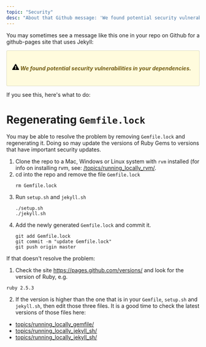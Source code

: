 ```yaml
---
topic: "Security"
desc: "About that Github message: 'We found potential security vulnerabilities in your project' and how to fix it"
---
```


<style>
 .flash {
    padding: 16px;
    border: 1px solid rgba(27,31,35,0.15);
    border-radius: 3px;
 }
 .flash-warn {
    color: #735c0f;
    background-color: #fffbdd;
    border-color: rgba(27,31,35,0.15);
    max-width: 50em;
    padding: 1em;
}
 </style>

You may sometimes see a message like this one in your repo on Github for a github-pages site that uses Jekyll:

<div class="flash flash-warn mt-3">
 <h5 class="mb-1" style="display-inline">
 <svg height="18" class="octicon octicon-alert mr-1" viewBox="0 0 16 16" version="1.1" width="18" aria-hidden="true"><path fill-rule="evenodd" d="M8.893 1.5c-.183-.31-.52-.5-.887-.5s-.703.19-.886.5L.138 13.499a.98.98 0 0 0 0 1.001c.193.31.53.501.886.501h13.964c.367 0 .704-.19.877-.5a1.03 1.03 0 0 0 .01-1.002L8.893 1.5zm.133 11.497H6.987v-2.003h2.039v2.003zm0-3.004H6.987V5.987h2.039v4.006z"/></svg>
 We found potential security vulnerabilities in your dependencies.
 </h5> 
</div>

If you see this, here's what to do:

# Regenerating `Gemfile.lock`

You may be able to resolve the problem by removing `Gemfile.lock` and regenerating it.  Doing so may update the versions of Ruby Gems to versions that have important security updates.

1. Clone the repo to a Mac, Windows or Linux system with `rvm` installed (for info on installing rvm, see: [/topics/running_locally_rvm/](/topics/running_locally_rvm/).
2. cd into the repo and remove the file `Gemfile.lock`
   ```
   rm Gemfile.lock
   ```
3. Run `setup.sh` and `jekyll.sh` 
   ```
   ./setup.sh
   ./jekyll.sh
   ```
4. Add the newly generated `Gemfile.lock` and commit it.
   ```
   git add Gemfile.lock
   git commit -m "update Gemfile.lock"
   git push origin master
   ```
   
If that doesn't resolve the problem:

   
1.  Check the site <https://pages.github.com/versions/> and look for the version of Ruby, e.g.
   ```
   ruby 2.5.3
   ```
   
2.  If the version is higher than the one that is in your `Gemfile`, `setup.sh` and `jekyll.sh`, then edit those three
   files.  It is a good time to check the latest versions of those files here:
   * [topics/running_locally_gemfile/](/topics/running_locally_gemfile/)
   * [topics/running_locally_jekyll_sh/](/topics/running_locally_jekyll_sh/)
   * [topics/running_locally_jekyll_sh/](/topics/running_locally_jekyll_sh/)
